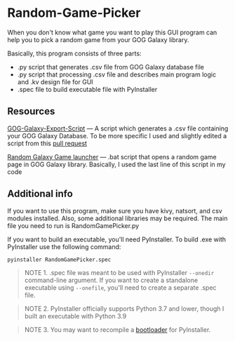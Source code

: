 # Random-Game-Picker
When you don't know what game you want to play this GUI program can help you to pick a random game from your GOG Galaxy library.

Basically, this program consists of three parts:
* .py script that generates .csv file from GOG Galaxy database file
* .py script that processing .csv file and describes main program logic and .kv design file for GUI
* .spec file to build executable file with PyInstaller

## Resources
[GOG-Galaxy-Export-Script](https://github.com/AB1908/GOG-Galaxy-Export-Script) — A script which generates a .csv file containing your GOG Galaxy Database. To be more specific I used and slightly edited a script from this [pull request](https://github.com/AB1908/GOG-Galaxy-Export-Script/pull/38)

[Random Galaxy Game launcher](https://gist.github.com/maxwellainatchi/794d22c2c24f98d5dc8e6abc7ccc8a92#file-random-galaxy-game-bat) — .bat script that opens a random game page in GOG Galaxy library. Basically, I used the last line of this script in my code

## Additional info
If you want to use this program, make sure you have kivy, natsort, and csv modules installed. Also, some additional libraries may be required.
The main file you need to run is RandomGamePicker.py

If you want to build an executable, you'll need PyInstaller.
To build .exe with PyInstaller use the following command:
```
pyinstaller RandomGamePicker.spec
```
> NOTE 1. .spec file was meant to be used with PyInstaller `--onedir` command-line argument. If you want to create a standalone executable using `--onefile`, you'll need to create a separate .spec file.

> NOTE 2. PyInstaller officially supports Python 3.7 and lower, though I built an executable with Python 3.9

> NOTE 3. You may want to recompile a [bootloader](https://stackoverflow.com/a/52054580/10873426) for PyInstaller.
